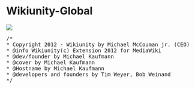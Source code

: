Wikiunity-Global
================

<img src="https://raw.github.com/McCouman/Wikiunity-Legend-Tag/master/Wikiunity.png">

<pre>/*
* Copyright 2012 - Wikiunity by Michael McCouman jr. (CEO)
* @info Wikiunity(c) Extension 2012 for MediaWiki
* @dev/founder by Michael Kaufmann
* @cover by Michael Kaufmann
* @Hostname by Michael Kaufmann
* @developers and founders by Tim Weyer, Bob Weinand
*/
</pre>

